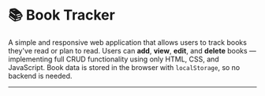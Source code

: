 # 📚 Book Tracker

A simple and responsive web application that allows users to track books they've read or plan to read. Users can **add**, **view**, **edit**, and **delete** books — implementing full CRUD functionality using only HTML, CSS, and JavaScript. Book data is stored in the browser with `localStorage`, so no backend is needed.

--- 

